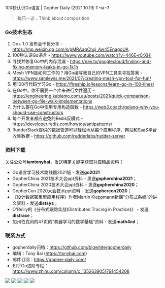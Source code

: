 100秒认识Go语言 | Gopher Daily (2021.10.19) ʕ◔ϖ◔ʔ

>每日一谚：Think about composition.

### Go技术生态

1. Go+ 1.0 发布会干货分享 - https://mp.weixin.qq.com/s/pMRAaqChxj_Aw45EnagoUA
2. 100秒认识Go语言 - https://www.youtube.com/watch?v=446E-r0rXHI
3. 寻找并修复Go中的内存泄漏 - https://dev.to/googlecloud/finding-and-fixing-memory-leaks-in-go-1k1h
4. Mesh VPN是如何工作的？用Go编写我自己的VPN工具来寻找答案 - https://www.samlewis.me/2021/07/creating-mesh-vpn-tool-for-fun/
5. 用100行代码学习Go - https://fireship.io/lessons/learn-go-in-100-lines/
6. 在Go中，你不需要一个库来进行文件遍历 - https://engineering.kablamo.com.au/posts/2021/quick-comparison-between-go-file-walk-implementations
7. 为什么要在Go中使用专用构造函数 - https://web3.coach/golang-why-you-should-use-constructors
8. 每个开发者都应避免的Redis反模式 - https://developer.redis.com/howtos/antipatterns/
9. RudderStack提供的数据管道可以轻松地从每个应用程序、网站和SaaS平台收集数据 - https://github.com/rudderlabs/rudder-server

### 资料下载

关注公众号**iamtonybai**，发送特定关键字获取对应精品资料！

* Go语言学习技术路线图2021版 - 发送**go2021**
* GopherChina 2021技术大会ppt资料 - 发送**gopherchina2021**；
* GopherChina 2020技术大会ppt资料 - 发送**gopherchina2020**；
* GopherCon 2020大会技术ppt资料 - 发送**gophercon2020**；
* 《设计数据密集型应用程序》作者Martin Kleppmann新课“分布式系统”的讲义资料 - 发送**distsys**；
* O'Reilly的《分布式跟踪实战(Distributed Tracing in Practice)》 - 发送**distrace**；
* 加州伯克利的47页的“机器学习的数学基础”资料 - 发送**math4ml**；

### 联系方式

* gopherdaily归档：https://github.com/bigwhite/gopherdaily
* 编辑：Tony Bai (https://tonybai.com)
* 邮件订阅：https://gopher-daily.com/
* 知乎Go进阶专栏：https://www.zhihu.com/column/c_1352639051791454208

![](http://image.tonybai.com/img/tonybai/go-first-course-banner.png)
![](http://image.tonybai.com/img/tonybai/imooc-go-column-pgo-with-qr.jpg)
![](http://image.tonybai.com/img/tonybai/imooc-k8s-practice-with-qr.jpg)
![](http://image.tonybai.com/img/tonybai/gopher-tribe-zsxq-small-card.png)
![](http://image.tonybai.com/img/tonybai/iamtonybai-wechat-qr.png)
